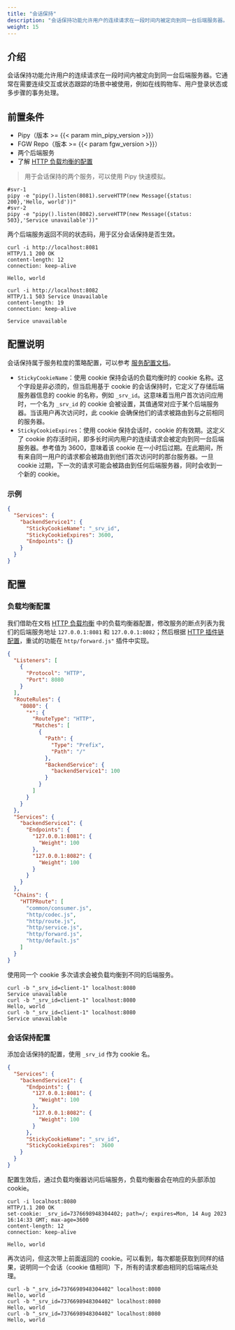 ```yaml
---
title: "会话保持"
description: "会话保持功能允许用户的连续请求在一段时间内被定向到同一台后端服务器。本文档将介绍如何使用 FGW 的会话保持功能。"
weight: 15
---
```


## 介绍

会话保持功能允许用户的连续请求在一段时间内被定向到同一台后端服务器。它通常在需要连续交互或状态跟踪的场景中被使用，例如在线购物车、用户登录状态或多步骤的事务处理。

## 前置条件

- Pipy（版本 >= {{< param min_pipy_version >}}）
- FGW Repo（版本 >= {{< param fgw_version >}}）
- 两个后端服务
- 了解 [HTTP 负载均衡的配置](/features/http-load-balancer/)

> 用于会话保持的两个服务，可以使用 Pipy 快速模拟。

```shell
#svr-1
pipy -e "pipy().listen(8081).serveHTTP(new Message({status: 200},'Hello, world'))"
#svr-2
pipy -e "pipy().listen(8082).serveHTTP(new Message({status: 503},'Service unavailable'))"
```

两个后端服务返回不同的状态码，用于区分会话保持是否生效。

```shell
curl -i http://localhost:8081
HTTP/1.1 200 OK
content-length: 12
connection: keep-alive

Hello, world

curl -i http://localhost:8082
HTTP/1.1 503 Service Unavailable
content-length: 19
connection: keep-alive

Service unavailable
```

## 配置说明

会话保持属于服务粒度的策略配置，可以参考 [服务配置文档](/reference/configuration/#41-服务-配置格式)。

- `StickyCookieName`：使用 cookie 保持会话的负载均衡时的 cookie 名称。这个字段是非必须的，但当启用基于 cookie 的会话保持时，它定义了存储后端服务器信息的 cookie 的名称，例如 `_srv_id`。这意味着当用户首次访问应用时，一个名为 `_srv_id` 的 cookie 会被设置，其值通常对应于某个后端服务器。当该用户再次访问时，此 cookie 会确保他们的请求被路由到与之前相同的服务器。
- `StickyCookieExpires`：使用 cookie 保持会话时，cookie 的有效期。这定义了 cookie 的存活时间，即多长时间内用户的连续请求会被定向到同一台后端服务器。参考值为 3600，意味着该 cookie 在一小时后过期。在此期间，所有来自同一用户的请求都会被路由到他们首次访问时的那台服务器。一旦 cookie 过期，下一次的请求可能会被路由到任何后端服务器，同时会收到一个新的 cookie。

### 示例

```json
{
  "Services": {
    "backendService1": {
      "StickyCookieName": "_srv_id",
      "StickyCookieExpires": 3600,
      "Endpoints": {}
    }
  }
}
```

## 配置

### 负载均衡配置

我们借助在文档 [HTTP 负载均衡](/features/http-load-balancer/) 中的负载均衡器配置，修改服务的断点列表为我们的后端服务地址 `127.0.0.1:8081` 和 `127.0.0.1:8082`；然后根据 [HTTP 插件链配置](/reference/plugin/#http-路由)，重试的功能在 `http/forward.js"` 插件中实现。

```json
{
  "Listeners": [
    {
      "Protocol": "HTTP",
      "Port": 8080
    }
  ],
  "RouteRules": {
    "8080": {
      "*": {
        "RouteType": "HTTP",
        "Matches": [
          {
            "Path": {
              "Type": "Prefix",
              "Path": "/"
            },
            "BackendService": {
              "backendService1": 100
            }
          }
        ]
      }
    }
  },
  "Services": {
    "backendService1": {
      "Endpoints": {
        "127.0.0.1:8081": {
          "Weight": 100
        },
        "127.0.0.1:8082": {
          "Weight": 100
        }
      }
    }
  },
  "Chains": {
    "HTTPRoute": [
      "common/consumer.js",
      "http/codec.js",
      "http/route.js",
      "http/service.js",
      "http/forward.js",
      "http/default.js"
    ]
  }
}
```

使用同一个 cookie 多次请求会被负载均衡到不同的后端服务。

```shell
curl -b "_srv_id=client-1" localhost:8080
Service unavailable
curl -b "_srv_id=client-1" localhost:8080
Hello, world
curl -b "_srv_id=client-1" localhost:8080
Service unavailable
```

### 会话保持配置

添加会话保持的配置，使用 `_srv_id` 作为 cookie 名。

```json
{
  "Services": {
    "backendService1": {
      "Endpoints": {
        "127.0.0.1:8081": {
          "Weight": 100
        },
        "127.0.0.1:8082": {
          "Weight": 100
        }
      },
      "StickyCookieName": "_srv_id",
      "StickyCookieExpires":  3600
    }
  }
}

```

配置生效后，通过负载均衡器访问后端服务，负载均衡器会在响应的头部添加 cookie。

```shell
curl -i localhost:8080
HTTP/1.1 200 OK
set-cookie: _srv_id=7376698948304402; path=/; expires=Mon, 14 Aug 2023 16:14:33 GMT; max-age=3600
content-length: 12
connection: keep-alive

Hello, world
```

再次访问，但这次带上前面返回的 cookie。可以看到，每次都能获取到同样的结果，说明同一个会话（cookie 值相同）下，所有的请求都由相同的后端端点处理。

```shell
curl -b "_srv_id=7376698948304402" localhost:8080
Hello, world
curl -b "_srv_id=7376698948304402" localhost:8080
Hello, world
curl -b "_srv_id=7376698948304402" localhost:8080
Hello, world
```
